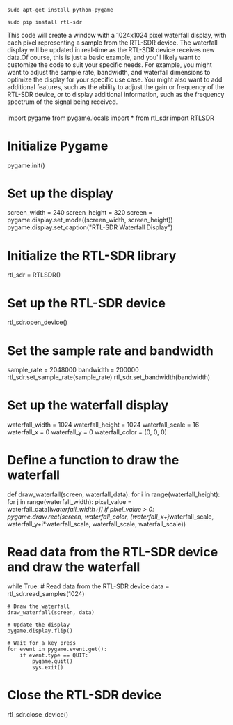     sudo apt-get install python-pygame

    sudo pip install rtl-sdr

This code will create a window with a 1024x1024 pixel waterfall display, with each pixel representing a sample from the RTL-SDR device. The waterfall display will be updated in real-time as the RTL-SDR device receives new data.Of course, this is just a basic example, and you'll likely want to customize the code to suit your specific needs. For example, you might want to adjust the sample rate, bandwidth, and waterfall dimensions to optimize the display for your specific use case. You might also want to add additional features, such as the ability to adjust the gain or frequency of the RTL-SDR device, or to display additional information, such as the frequency spectrum of the signal being received.


####

import pygame
from pygame.locals import *
from rtl_sdr import RTLSDR

# Initialize Pygame
pygame.init()

# Set up the display
screen_width = 240
screen_height = 320
screen = pygame.display.set_mode((screen_width, screen_height))
pygame.display.set_caption("RTL-SDR Waterfall Display")

# Initialize the RTL-SDR library
rtl_sdr = RTLSDR()

# Set up the RTL-SDR device
rtl_sdr.open_device()

# Set the sample rate and bandwidth
sample_rate = 2048000
bandwidth = 200000
rtl_sdr.set_sample_rate(sample_rate)
rtl_sdr.set_bandwidth(bandwidth)

# Set up the waterfall display
waterfall_width = 1024
waterfall_height = 1024
waterfall_scale = 16
waterfall_x = 0
waterfall_y = 0
waterfall_color = (0, 0, 0)

# Define a function to draw the waterfall
def draw_waterfall(screen, waterfall_data):
    for i in range(waterfall_height):
        for j in range(waterfall_width):
            pixel_value = waterfall_data[i*waterfall_width+j]
            if pixel_value > 0:
                pygame.draw.rect(screen, waterfall_color, (waterfall_x+j*waterfall_scale, waterfall_y+i*waterfall_scale, waterfall_scale, waterfall_scale))

# Read data from the RTL-SDR device and draw the waterfall
while True:
    # Read data from the RTL-SDR device
    data = rtl_sdr.read_samples(1024)

    # Draw the waterfall
    draw_waterfall(screen, data)

    # Update the display
    pygame.display.flip()

    # Wait for a key press
    for event in pygame.event.get():
        if event.type == QUIT:
            pygame.quit()
            sys.exit()

# Close the RTL-SDR device
rtl_sdr.close_device()

